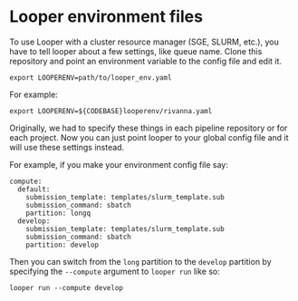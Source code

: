 # Looper environment files

To use Looper with a cluster resource manager (SGE, SLURM, etc.), you have to tell looper about a few settings, like queue name. Clone this repository and point an environment variable to the config file and edit it.

```
export LOOPERENV=path/to/looper_env.yaml
```

For example:

```
export LOOPERENV=${CODEBASE}looperenv/rivanna.yaml
```

Originally, we had to specify these things in each pipeline repository or for each project. Now you can just point looper to your global config file and it will use these settings instead.

For example, if you make your environment config file say:

```
compute:
  default:
    submission_template: templates/slurm_template.sub
    submission_command: sbatch
    partition: longq
  develop:
    submission_template: templates/slurm_template.sub
    submission_command: sbatch
    partition: develop
  ```

Then you can switch from the `long` partition to the `develop` partition by specifying the `--compute` argument to `looper run` like so:

```
looper run --compute develop
```